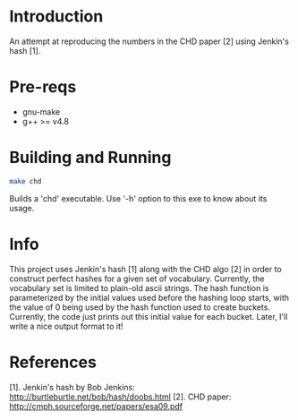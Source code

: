 # Introduction
An attempt at reproducing the numbers in the CHD paper [2] using Jenkin's hash [1].

# Pre-reqs
* gnu-make
* g++ >= v4.8

# Building and Running
```bash
make chd
```
Builds a 'chd' executable. Use '-h' option to this exe to know about its usage.

# Info
This project uses Jenkin's hash [1] along with the CHD algo [2] in order to construct
perfect hashes for a given set of vocabulary. Currently, the vocabulary set is
limited to plain-old ascii strings. The hash function is parameterized by the
initial values used before the hashing loop starts, with the value of 0 being
used by the hash function used to create buckets. Currently, the code just prints
out this initial value for each bucket. Later, I'll write a nice output format
to it!

# References
[1]. Jenkin's hash by Bob Jenkins: http://burtleburtle.net/bob/hash/doobs.html
[2]. CHD paper: http://cmph.sourceforge.net/papers/esa09.pdf
